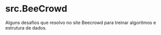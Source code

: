 # src.BeeCrowd
Alguns desafios que resolvo no site Beecrowd para treinar algoritmos e estrutura de dados.
